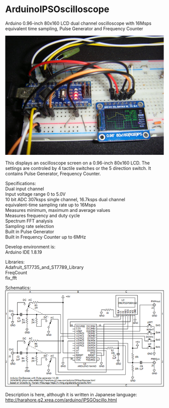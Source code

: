 # ArduinoIPSOscilloscope
Arduino 0.96-inch 80x160 LCD dual channel oscilloscope with 16Msps equivalent time sampling, Pulse Generator and Frequency Counter

<img src="DSC03525.JPG">

This displays an oscilloscope screen on a 0.96-inch 80x160 LCD. The settings are controled by 4 tactile switches or the 5 direction switch. It contains Pulse Generator, Frequency Counter.

Specifications:<br>
Dual input channel<br>
Input voltage range 0 to 5.0V<br>
10 bit ADC 307ksps single channel, 16.7ksps dual channel<br>
equivalent-time sampling rate up to 16Msps<br>
Measures minimum, maximum and average values<br>
Measures frequency and duty cycle<br>
Spectrum FFT analysis<br>
Sampling rate selection<br>
Built in Pulse Generator<br>
Built in Frequency Counter up to 6MHz<br>

Develop environment is:<br>
Arduino IDE 1.8.19

Libraries:<br>
Adafruit_ST7735_and_ST7789_Library<br>
FreqCount<br>
fix_fft<br>

Schematics:<br>
<img src="GOscilloIPS.png">

Description is here, although it is written in Japanese language: http://harahore.g2.xrea.com/arduino/IPSGOscillo.html
